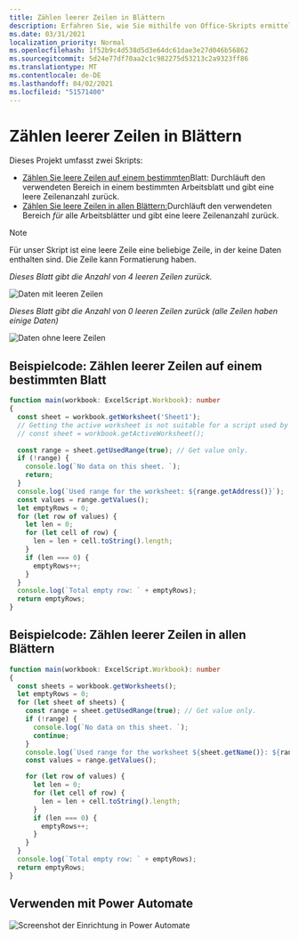 ```yaml
---
title: Zählen leerer Zeilen in Blättern
description: Erfahren Sie, wie Sie mithilfe von Office-Skripts ermitteln, ob leere Zeilen anstelle von Daten in Arbeitsblättern vorhanden sind, und dann die Anzahl leerer Zeilen melden, die in einem Power Automate-Fluss verwendet werden soll.
ms.date: 03/31/2021
localization_priority: Normal
ms.openlocfilehash: 1f52b9c4d538d5d3e64dc61dae3e27d046b56862
ms.sourcegitcommit: 5d24e77df70aa2c1c982275d53213c2a9323ff86
ms.translationtype: MT
ms.contentlocale: de-DE
ms.lasthandoff: 04/02/2021
ms.locfileid: "51571400"
---
```

# <a name="count-blank-rows-on-sheets"></a>Zählen leerer Zeilen in Blättern

Dieses Projekt umfasst zwei Skripts:

* [Zählen Sie leere Zeilen auf einem bestimmten](#sample-code-count-blank-rows-on-a-given-sheet)Blatt: Durchläuft den verwendeten Bereich in einem bestimmten Arbeitsblatt und gibt eine leere Zeilenanzahl zurück.
* [Zählen Sie leere Zeilen in allen Blättern:](#sample-code-count-blank-rows-on-all-sheets)Durchläuft den verwendeten Bereich _für_ alle Arbeitsblätter und gibt eine leere Zeilenanzahl zurück.

> [!NOTE]
> Für unser Skript ist eine leere Zeile eine beliebige Zeile, in der keine Daten enthalten sind. Die Zeile kann Formatierung haben.

_Dieses Blatt gibt die Anzahl von 4 leeren Zeilen zurück._

![Daten mit leeren Zeilen](../../images/blank-rows.png)

_Dieses Blatt gibt die Anzahl von 0 leeren Zeilen zurück (alle Zeilen haben einige Daten)_

![Daten ohne leere Zeilen](../../images/no-blank-rows.png)

## <a name="sample-code-count-blank-rows-on-a-given-sheet"></a>Beispielcode: Zählen leerer Zeilen auf einem bestimmten Blatt

```TypeScript
function main(workbook: ExcelScript.Workbook): number
{
  const sheet = workbook.getWorksheet('Sheet1'); 
  // Getting the active worksheet is not suitable for a script used by Power Automate.
  // const sheet = workbook.getActiveWorksheet();
  
  const range = sheet.getUsedRange(true); // Get value only.
  if (!range) {
    console.log(`No data on this sheet. `);
    return;
  }
  console.log(`Used range for the worksheet: ${range.getAddress()}`);
  const values = range.getValues();
  let emptyRows = 0;
  for (let row of values) {
    let len = 0; 
    for (let cell of row) {
      len = len + cell.toString().length;
    }
    if (len === 0) { 
      emptyRows++;
    }
  }
  console.log(`Total empty row: ` + emptyRows);
  return emptyRows;
}
```

## <a name="sample-code-count-blank-rows-on-all-sheets"></a>Beispielcode: Zählen leerer Zeilen in allen Blättern

```TypeScript
function main(workbook: ExcelScript.Workbook): number
{
  const sheets = workbook.getWorksheets();
  let emptyRows = 0;
  for (let sheet of sheets) { 
    const range = sheet.getUsedRange(true); // Get value only.
    if (!range) {
      console.log(`No data on this sheet. `);
      continue;
    }
    console.log(`Used range for the worksheet ${sheet.getName()}: ${range.getAddress()}`);
    const values = range.getValues();

    for (let row of values) {
      let len = 0;
      for (let cell of row) {
        len = len + cell.toString().length;
      }
      if (len === 0) {
        emptyRows++;
      }
    }
  }
  console.log(`Total empty row: ` + emptyRows);
  return emptyRows;
}
```

## <a name="use-with-power-automate"></a>Verwenden mit Power Automate

![Screenshot der Einrichtung in Power Automate](../../images/use-in-power-automate.png)
